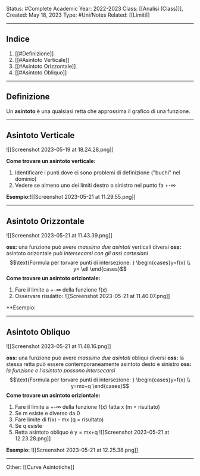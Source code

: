 Status: #Complete
Academic Year: 2022-2023
Class: [[Analisi (Class)]], 
Created: May 18, 2023
Type: #Uni/Notes 
Related: [[Limiti]]

---
## Indice
1. [[#Definizione]]
2. [[#Asintoto Verticale]]
3. [[#Asintoto Orizzontale]]
4. [[#Asintoto Obliquo]]

---
## Definizione
Un **asintoto** è una qualsiasi retta che approssima il grafico di una funzione.

---
## Asintoto Verticale
![[Screenshot 2023-05-19 at 18.24.28.png]]

**Come trovare un asintoto verticale:**
1. Identificare i punti dove ci sono problemi di definizione ("buchi" nel dominio)
2. Vedere se almeno uno dei limiti destro o sinistro nel punto fa +-∞

**Esempio:**![[Screenshot 2023-05-21 at 11.29.55.png]]

---
## Asintoto Orizzontale
![[Screenshot 2023-05-21 at 11.43.39.png]]
 
 **oss:** una funzione può avere *massimo due asintoti* verticali diversi 
 **oss:** asintoto orizontale può *intersecarsi con gli assi cartesiani* $$\text{Formula per torvare punti di intersezione: } \begin{cases}y=f(x) \\ y= \ell
\end{cases}$$
 **Come trovare un asintoto oriziontale:**
1. Fare il limite a +-∞ della funzione f(x)
2. Osservare risulatto: ![[Screenshot 2023-05-21 at 11.40.07.png]]

**Esempio:

---
## Asintoto Obliquo
![[Screenshot 2023-05-21 at 11.48.16.png]]

**oss:** una funzione può avere *massimo due asintoti* obliqui diversi
**oss:** la stessa retta può essere contemporaneamente asintoto desto e sinistro 
**oss:** *la funzione e l'asintoto possono intersecarsi* $$\text{Formula per torvare punti di intersezione: } \begin{cases}y=f(x) \\ y=mx+q
\end{cases}$$
**Come trovare un asintoto oriziontale:**
1. Fare il limite a +-∞ della funzione f(x) fatta x (m  = risultato)
2. Se m esiste e diverso da 0
3. Fare limite di f(x) - mx (q = risultato)
4. Se q esiste
5. Retta asintoto obliquo è y = mx+q
![[Screenshot 2023-05-21 at 12.23.28.png]]

**Esempio:**
![[Screenshot 2023-05-21 at 12.25.38.png]]

---
Other: [[Curve Asintotiche]]
